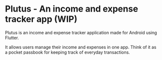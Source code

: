 # Plutus - An income and expense tracker app (WIP)

Plutus is an income and expense tracker application made for Android using Flutter.

It allows users manage their income and expenses in one app. Think of it as a pocket passbook for keeping track of everyday transactions.
